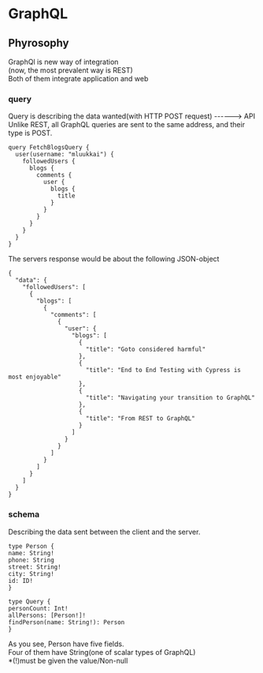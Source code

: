 # GraphQL  

## Phyrosophy  
GraphQl is new way of integration  
(now, the most prevalent way is REST)  
Both of them integrate application and web  

### query  
Query is describing the data wanted(with HTTP POST request) ------> API  
Unlike REST, all GraphQL queries are sent to the same address, and their type is POST.  

```
query FetchBlogsQuery {
  user(username: "mluukkai") {
    followedUsers {
      blogs {
        comments {
          user {
            blogs {
              title
            }
          }
        }
      }
    }
  }
}
```  
The servers response would be about the following JSON-object  
```
{
  "data": {
    "followedUsers": [
      {
        "blogs": [
          {
            "comments": [
              {
                "user": {
                  "blogs": [
                    {
                      "title": "Goto considered harmful"
                    },
                    {
                      "title": "End to End Testing with Cypress is most enjoyable"
                    },
                    {
                      "title": "Navigating your transition to GraphQL"
                    },
                    {
                      "title": "From REST to GraphQL"
                    }
                  ]
                }
              }
            ]
          }
        ]
      }
    ]
  }
}

```
### schema<heart of GraphQL>  
Describing the data sent between the client and the server.  
  ```
  type Person {
  name: String!
  phone: String
  street: String!
  city: String!
  id: ID! 
}

type Query {
  personCount: Int!
  allPersons: [Person!]!
  findPerson(name: String!): Person
}
```  
As you see, Person have five fields.  
Four of them have String(one of scalar types of GraphQL)  
*(!)must be given the value/Non-null  


